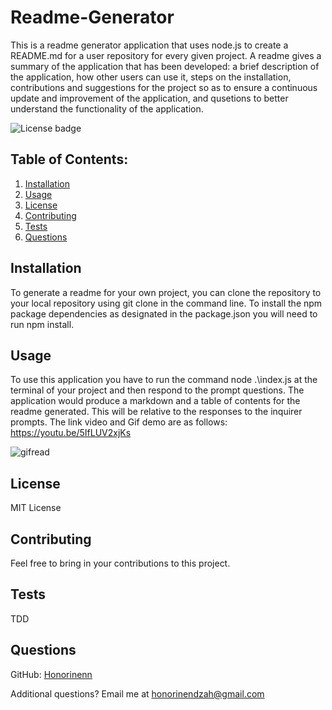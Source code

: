 # Readme-Generator

This is a readme generator application that uses node.js to create a README.md for a user repository for every given project. A readme gives a summary of the application that has been developed: a brief description of the application, how other users can use it, steps on the installation, contributions and suggestions for the project so as to ensure a continuous update and improvement of the application, and qusetions to better understand the functionality of the application.

![License badge](https://img.shields.io/badge/license-MIT-builtinModules.svg)
     
## Table of Contents:
1. [Installation](#installation)
2. [Usage](#usage)
3. [License](#license)
4. [Contributing](#contributing)
5. [Tests](#tests)
6. [Questions](#questions)

## Installation
To generate a readme for your own project, you can clone the repository to your local repository using git clone in the command line. To install the npm package dependencies as designated in the package.json you will need to run npm install.

## Usage
To use this application you have to run the command node .\index.js at the terminal of your project and then respond to the prompt questions. The application would produce a markdown and a table of contents for the readme generated. This will be relative to the responses to the inquirer prompts. The link video and Gif demo are as follows:
https://youtu.be/5IfLUV2xjKs





![gifread](https://user-images.githubusercontent.com/87605893/136440352-5c4695e8-db9f-41d0-8902-5b48ec9d7a2f.gif)


## License
MIT License

## Contributing
Feel free to bring in your contributions to this project.

## Tests
TDD

## Questions
GitHub: [Honorinenn](https://github.com/Honorinenn)

Additional questions? Email me at honorinendzah@gmail.com
   

